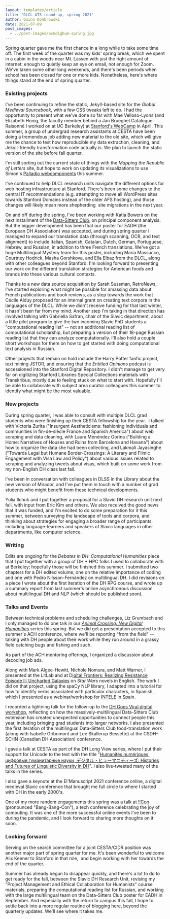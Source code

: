 ```yaml
---
layout: templates/article
title: "DLCL ATS round-up, spring 2021"
author: Quinn Dombrowski
date: 2021-07-09
post_images:
  - ../post-images/acndighum-spring.jpg
---
```


Spring quarter gave me the first chance in a long while to take some time off. The first week of the quarter was my kids' spring break, which we spent in a cabin in the woods near Mt. Lassen with just the right amount of internet: enough to quietly keep an eye on email, not enough for Zoom. We've taken some other long weekends, and there's been periods when school has been closed for one or more kids. Nonetheless, here's where things stand at the end of spring quarter.


### Existing projects


I've been continuing to refine the static, Jekyll-based site for the *Global Medieval Sourcebook*, with a few CSS tweaks left to do. I had the opportunity to present what we've done so far with Mae Velloso-Lyons (and Elizabeth Honig, the faculty member behind a Jan Brueghel Catalogue Raisonné I worked on at UC Berkeley) at [Stanford's WebCamp](http://webcamp.stanford.edu/session/static-sustainability-two-case-studies-leaving-drupal-behind) in April. This summer, a group of undergrad research assistants at CESTA have been doing a tremendous job adding new material to the old site, which will give me the chance to test how reproducible my data extraction, cleaning, and Jekyll-friendly transformation code actually is. We plan to launch the static version of the site before fall quarter.


I'm still sorting out the current state of things with the *Mapping the Republic of Letters* site, but hope to work on updating its visualizations to use Simon's [Palladio webcomponents](https://github.com/simonwiles/palladio-webcomponents) this summer.


I've continued to help DLCL research units navigate the different options for web hosting infrastructure at Stanford. There's been some changes to the central IT recommendations (e.g. attempting to move all WordPress sites towards Stanford Domains instead of the older AFS hosting), and those changes will likely mean more shepherding  site migrations in the next year.


On and off during the spring, I've been working with Katia Bowers on the next installment of the [Data-Sitters Club](https://datasittersclub.github.io/site/books), on principal component analysis. But the bigger development has been that our poster for EADH (the European DH Association) was accepted, and during spring quarter I managed to expand our translation data (through scanning, OCR, and text alignment) to include Italian, Spanish, Catalan, Dutch, German, Portuguese, Hebrew, and Russian, in addition to three French translations. We've got a huge Multilingual Mystery team for this poster, including Maria Massucco, Courtney Hodrick, Masha Gorshkova, and Ella Elbaz from the DLCL, along with other colleagues beyond Stanford. I'm looking forward to presenting our work on the different translation strategies for American foods and brands into these various cultural contexts.


Thanks to a new data source acquisition by Sarah Sussman, RetroNews, I've started exploring what might be possible for amassing data about French publications and book reviews, as a step towards the work that Cécile Alduy proposed for an internal grant on creating text corpora in the languages of the DLCL. While we didn't receive funding for that last winter, it hasn't been far from my mind. Another step I'm taking in that direction has involved talking with Gabriella Safran, chair of the Slavic department, about a little pilot program to give the two incoming Slavic PhD students a "computational reading list" -- not an additional reading list of computational scholarship, but preparing a version of their 18-page Russian reading list that they can analyze computationally. I'll also hold a couple short workshops for them on how to get started with doing computational text analysis in Russian.


Other projects that remain on hold include the Harry Potter fanfic project, text mining JSTOR, and ensuring that the *Entitled Opinions* podcast is accessioned into the Stanford Digital Repository. I didn't manage to get very far on digitizing Stanford Libraries Special Collections materials with Transkribus, mostly due to feeling stuck on what to start with. Hopefully I'll be able to collaborate with subject area curator colleagues this summer to identify what might be the most valuable.


### New projects


During spring quarter, I was able to consult with multiple DLCL grad students who were finishing up their CESTA fellowship for the year.  I talked with Victoria Zurita ("Insurgent Aestheticisms: fashioning individuals and communities in fin-de-siècle France and Spanish America") about web scraping and data cleaning, with Laura Menéndez Gorina ("Building a Home: Narratives of Houses and Ruins from Barcelona and Havana") about how to organize the data she had been collecting, and Lakmali Jayasinghe ("Towards Legal but Humane Border-Crossings: A Literary and Filmic Engagement with Visa Law and Policy") about various issues related to scraping and analyzing tweets about visas, which built on some work from my non-English DH class last fall.


I've been in conversation with colleagues in DLSS in the Library about the new version of Mirador, and I've put them in touch with a number of grad students who might benefit from these technical developments.


Yulia Ilchuk and I put together a proposal for a Slavic DH research unit next fall, with input from Eric Kim and others. We also received the good news that it was funded, and I'm excited to do some preparation for it this summer, between surveying the landscape of tools and corpora, and thinking about strategies for engaging a broader range of participants, including language-learners and speakers of Slavic languages in other departments, like computer science.


### Writing


Edits are ongoing for the *Debates in DH: Computational Humanities* piece that I put together with a group of DH + HPC folks I used to collaborate with at Berkeley; hopefully those will be finished this summer. I submitted two chapters for a DH edited volume, one on the relative importance of coding and one with Pedro Nilsson-Fernàndez on multilingual DH. I did revisions on a piece I wrote about the first iteration of the DH RPG course, and wrote up a summary report from last summer's online asynchronous discussion about multilingual DH and NLP (which should be published soon).


### Talks and Events


Between technical problems and scheduling challenges, Liz Grumbach and I only managed to do one talk in our *[Animal Crossing: New Digital Humanities](https://digitalhumanities.stanford.edu/acndh)* series this spring. But we did get a presentation accepted to this summer's ACH conference, where we'll be reporting "from the field" -- talking with DH people about their work while they run around in a grassy field catching bugs and fishing and such.


As part of the ACH mentoring offerings, I organized a discussion about decoding job ads.


Along with Mark Algee-Hewitt, Nichole Nomura, and Matt Warner, I presented at the LitLab and at D[igital Frontiers: Realizing Resistance Episode II: Uncharted Galaxies](https://digital-frontiers.org/past-events/rrii/) on *Star Wars* novels in English. The work I did on that project, using the spaCy NLP library, I adapted into a tutorial for how to identify verbs associated with particular characters, in Spanish, which I presented as a webinar/workshop for [INTELE](http://ixa2.si.ehu.eus/intele/?q=home) in Spain.


I recorded a lightning talk for the follow-up to the [DH Goes Viral digital workshop](https://www.dariah.eu/event/dh-goes-viral-digital-workshop/), reflecting on how the massively-multilingual Data-Sitters Club extension has created unexpected opportunities to connect people this year, including bringing grad students into larger networks. I also presented the first iteration of the multilingual Data-Sitters Club food-translation work (along with Isabelle Gribomont and Lee Skallerup Bessette) at the CSDH-SCHN (Canadian DH Association) conference.


I gave a talk at CESTA as part of the DH Long View series, where I put their support for Unicode to the test with the title "[Humanités numériques, цифровые гуманитарные науки, デジタル・ヒューマニティーズ: Histories and Futures of Linguistic Diversity in DH](https://cestastanford.github.io/schedule.html#dombrowski)". I also live-tweeted many of the talks in the series.


I also gave a keynote at the El'Manuscript 2021 conference online, a digital medieval Slavic conference that brought me full circle to where I started with DH in the early 2000's.


One of my more random engagements this spring was a talk at [!!Con](https://bangbangcon.com/recordings.html) (pronounced "Bang-Bang-Con"), a tech conference celebrating the joy of computing. It was one of the more successful online events I've been to during the pandemic, and I look forward to sharing more thoughts on it soon.


### Looking forward


Serving on the search committee for a joint CESTA/CIDR position was another major part of spring quarter for me. It's been wonderful to welcome Alix Keener to Stanford in that role,  and begin working with her towards the end of the quarter.


Summer has already begun to disappear quickly, and there's a lot to do to get ready for the fall, between the Slavic DH Research Unit, revising my "Project Management and Ethical Collaboration for Humanists" course materials, preparing the computational reading list for Russian, and working with the large multilingual team on the Data-Sitters Club poster for EADH in September. And especially with the return to campus this fall, I hope to settle back into a more regular routine of blogging here, beyond the quarterly updates. We'll see where it takes me.


